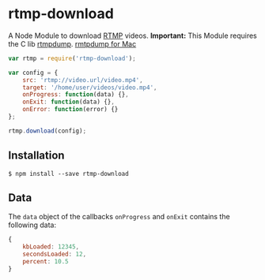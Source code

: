 rtmp-download
=============

A Node Module to download [RTMP][1] videos.
**Important:** This Module requires the C lib [rtmpdump][2]. [rmtpdump for Mac][3]


```javascript
var rtmp = require('rtmp-download');

var config = {
	src: 'rtmp://video.url/video.mp4',
	target: '/home/user/videos/video.mp4',
	onProgress: function(data) {},
	onExit: function(data) {},
	onError: function(error) {}
};

rtmp.download(config);
```
## Installation
	$ npm install --save rtmp-download

## Data
The `data` object of the callbacks `onProgress` and `onExit` contains the following data:

```javascript
{
	kbLoaded: 12345,
	secondsLoaded: 12,
	percent: 10.5
}
```

  [1]: http://en.wikipedia.org/wiki/Real_Time_Messaging_Protocol
  [2]: http://rtmpdump.mplayerhq.hu/
  [3]: http://trick77.com/wp-content/uploads/2008/01/rtmpdump-2.4_mac_os.zip
